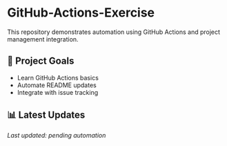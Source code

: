 # GitHub-Actions-Exercise

This repository demonstrates automation using GitHub Actions and project management integration.

## 🚀 Project Goals
- Learn GitHub Actions basics
- Automate README updates
- Integrate with issue tracking

## 📊 Latest Updates
<!-- AUTO-UPDATE:START -->
_Last updated: pending automation_
<!-- AUTO-UPDATE:END -->
